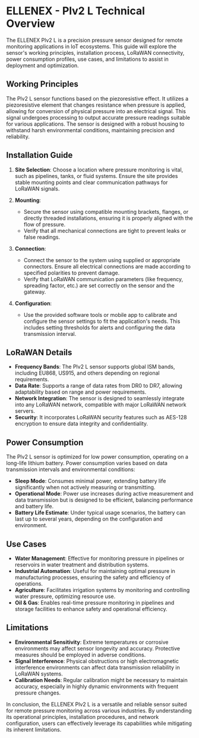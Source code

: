 # ELLENEX - Plv2 L Technical Overview

The ELLENEX Plv2 L is a precision pressure sensor designed for remote monitoring applications in IoT ecosystems. This guide will explore the sensor's working principles, installation process, LoRaWAN connectivity, power consumption profiles, use cases, and limitations to assist in deployment and optimization.

## Working Principles

The Plv2 L sensor functions based on the piezoresistive effect. It utilizes a piezoresistive element that changes resistance when pressure is applied, allowing for conversion of physical pressure into an electrical signal. This signal undergoes processing to output accurate pressure readings suitable for various applications. The sensor is designed with a robust housing to withstand harsh environmental conditions, maintaining precision and reliability.

## Installation Guide

1. **Site Selection**: Choose a location where pressure monitoring is vital, such as pipelines, tanks, or fluid systems. Ensure the site provides stable mounting points and clear communication pathways for LoRaWAN signals.

2. **Mounting**: 
   - Secure the sensor using compatible mounting brackets, flanges, or directly threaded installations, ensuring it is properly aligned with the flow of pressure.
   - Verify that all mechanical connections are tight to prevent leaks or false readings.

3. **Connection**:
   - Connect the sensor to the system using supplied or appropriate connectors. Ensure all electrical connections are made according to specified polarities to prevent damage.
   - Verify that LoRaWAN communication parameters (like frequency, spreading factor, etc.) are set correctly on the sensor and the gateway.

4. **Configuration**: 
   - Use the provided software tools or mobile app to calibrate and configure the sensor settings to fit the application's needs. This includes setting thresholds for alerts and configuring the data transmission interval.

## LoRaWAN Details

- **Frequency Bands**: The Plv2 L sensor supports global ISM bands, including EU868, US915, and others depending on regional requirements.
- **Data Rate**: Supports a range of data rates from DR0 to DR7, allowing adaptability based on range and power requirements.
- **Network Integration**: The sensor is designed to seamlessly integrate into any LoRaWAN network, compatible with major LoRaWAN network servers.
- **Security**: It incorporates LoRaWAN security features such as AES-128 encryption to ensure data integrity and confidentiality.

## Power Consumption

The Plv2 L sensor is optimized for low power consumption, operating on a long-life lithium battery. Power consumption varies based on data transmission intervals and environmental conditions:

- **Sleep Mode**: Consumes minimal power, extending battery life significantly when not actively measuring or transmitting.
- **Operational Mode**: Power use increases during active measurement and data transmission but is designed to be efficient, balancing performance and battery life.
- **Battery Life Estimate**: Under typical usage scenarios, the battery can last up to several years, depending on the configuration and environment.

## Use Cases

- **Water Management**: Effective for monitoring pressure in pipelines or reservoirs in water treatment and distribution systems.
- **Industrial Automation**: Useful for maintaining optimal pressure in manufacturing processes, ensuring the safety and efficiency of operations.
- **Agriculture**: Facilitates irrigation systems by monitoring and controlling water pressure, optimizing resource use.
- **Oil & Gas**: Enables real-time pressure monitoring in pipelines and storage facilities to enhance safety and operational efficiency.

## Limitations

- **Environmental Sensitivity**: Extreme temperatures or corrosive environments may affect sensor longevity and accuracy. Protective measures should be employed in adverse conditions.
- **Signal Interference**: Physical obstructions or high electromagnetic interference environments can affect data transmission reliability in LoRaWAN systems.
- **Calibration Needs**: Regular calibration might be necessary to maintain accuracy, especially in highly dynamic environments with frequent pressure changes.

In conclusion, the ELLENEX Plv2 L is a versatile and reliable sensor suited for remote pressure monitoring across various industries. By understanding its operational principles, installation procedures, and network configuration, users can effectively leverage its capabilities while mitigating its inherent limitations.